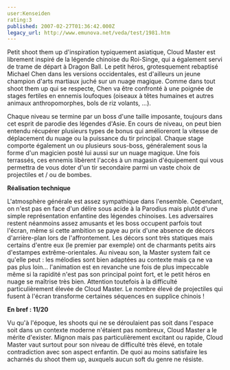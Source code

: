 ```yaml
---
user:Kenseiden
rating:3
published: 2007-02-27T01:36:42.000Z
legacy_url: http://www.emunova.net/veda/test/1981.htm
---
```

Petit shoot them up d'inspiration typiquement asiatique, Cloud Master est librement inspiré de la légende chinoise du Roi-Singe, qui a également servi de trame de départ à Dragon Ball. Le petit héros, grotesquement rebaptisé Michael Chen dans les versions occidentales, est d'ailleurs un jeune champion d'arts martiaux juché sur un nuage magique. Comme dans tout shoot them up qui se respecte, Chen va être confronté à une poignée de stages fertiles en ennemis loufoques (oiseaux à têtes humaines et autres animaux anthropomorphes, bols de riz volants, ...).  

  

Chaque niveau se termine par un boss d'une taille imposante, toujours dans cet esprit de parodie des légendes d'Asie. En cours de niveau, on peut bien entendu récupérer plusieurs types de bonus qui amélioreront la vitesse de déplacement du nuage ou la puissance du tir principal. Chaque stage comporte également un ou plusieurs sous-boss, généralement sous la forme d'un magicien posté lui aussi sur un nuage magique. Une fois terrassés, ces ennemis libèrent l'accès à un magasin d'équipement qui vous permettra de vous doter d'un tir secondaire parmi un vaste choix de projectiles et / ou de bombes.  

  

**Réalisation technique**  

L'atmosphère générale est assez sympathique dans l'ensemble. Cependant, on n'est pas en face d'un délire sous acide à la Parodius mais plutôt d'une simple représentation enfantine des légendes chinoises. Les adversaires restent néanmoins assez amusants et les boss occupent parfois tout l'écran, même si cette ambition se paye au prix d'une absence de décors d'arrière-plan lors de l'affrontement. Les décors sont très statiques mais certains d'entre eux (le premier par exemple) ont de charmants petits airs d'estampes extrême-orientales. Au niveau son, la Master system fait ce qu'elle peut : les mélodies sont bien adaptées au contexte mais ça ne va pas plus loin... l'animation est en revanche une fois de plus impeccable même si la rapidité n'est pas son principal point fort, et le petit héros en nuage se maîtrise très bien. Attention toutefois à la difficulté particulièrement élevée de Cloud Master. Le nombre élevé de projectiles qui fusent à l'écran transforme certaines séquences en supplice chinois !  

  

**En bref : 11/20**  

Vu qu'à l'époque, les shoots qui ne se déroulaient pas soit dans l'espace soit dans un contexte moderne n'étaient pas nombreux, Cloud Master a le mérite d'exister. Mignon mais pas particulièrement excitant ou rapide, Cloud Master vaut surtout pour son niveau de difficulté très élevé, en totale contradiction avec son aspect enfantin. De quoi au moins satisfaire les acharnés du shoot them up, auxquels aucun soft du genre ne résiste.